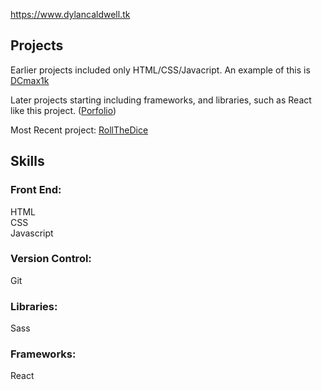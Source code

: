 https://www.dylancaldwell.tk

## Projects

Earlier projects included only HTML/CSS/Javacript. An example of this is [DCmax1k](https://www.dylancaldwell.tk)

Later projects starting including frameworks, and libraries, such as React like this project. ([Porfolio](https://www.dcmax1k.tk))

Most Recent project: [RollTheDice](https://www.rolldice.tk)

## Skills

### Front End:

HTML
<br/>
CSS
<br/>
Javascript

### Version Control:

Git

### Libraries:

Sass

### Frameworks:

React

